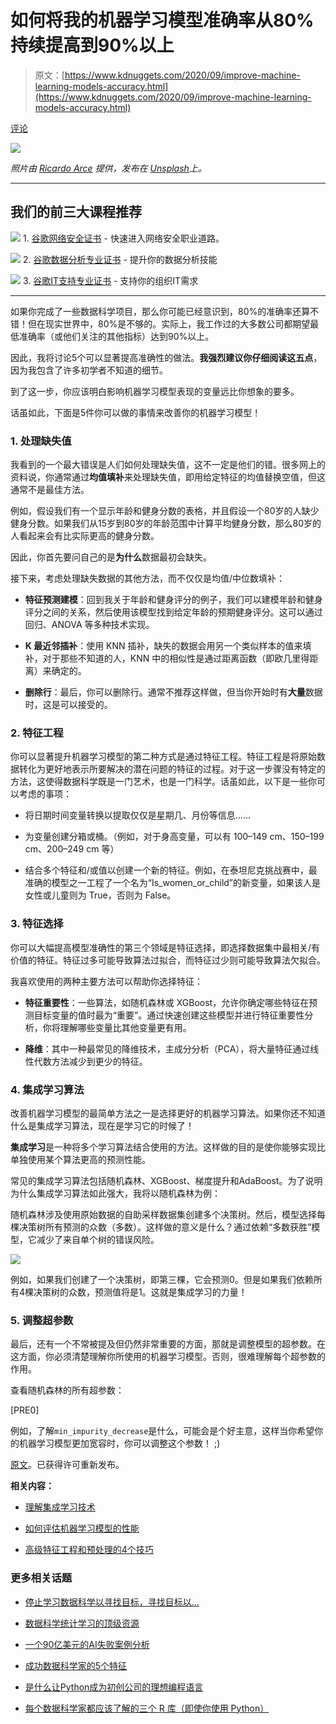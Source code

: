 # 如何将我的机器学习模型准确率从80%持续提高到90%以上

> 原文：[https://www.kdnuggets.com/2020/09/improve-machine-learning-models-accuracy.html](https://www.kdnuggets.com/2020/09/improve-machine-learning-models-accuracy.html)

[评论](#comments)

![](../Images/13a446e223542c95af0d8db39d2b365b.png)

*照片由 [Ricardo Arce](https://unsplash.com/@jrarce?utm_source=unsplash&utm_medium=referral&utm_content=creditCopyText) 提供，发布在 [Unsplash](https://unsplash.com/s/photos/target?utm_source=unsplash&utm_medium=referral&utm_content=creditCopyText)上。*

* * *

## 我们的前三大课程推荐

![](../Images/0244c01ba9267c002ef39d4907e0b8fb.png) 1\. [谷歌网络安全证书](https://www.kdnuggets.com/google-cybersecurity) - 快速进入网络安全职业道路。

![](../Images/e225c49c3c91745821c8c0368bf04711.png) 2\. [谷歌数据分析专业证书](https://www.kdnuggets.com/google-data-analytics) - 提升你的数据分析技能

![](../Images/0244c01ba9267c002ef39d4907e0b8fb.png) 3\. [谷歌IT支持专业证书](https://www.kdnuggets.com/google-itsupport) - 支持你的组织IT需求

* * *

如果你完成了一些数据科学项目，那么你可能已经意识到，80%的准确率还算不错！但在现实世界中，80%是不够的。实际上，我工作过的大多数公司都期望最低准确率（或他们关注的其他指标）达到90%以上。

因此，我将讨论5个可以显著提高准确性的做法。**我强烈建议你仔细阅读这五点**，因为我包含了许多初学者不知道的细节。

到了这一步，你应该明白影响机器学习模型表现的变量远比你想象的要多。

话虽如此，下面是5件你可以做的事情来改善你的机器学习模型！

### 1\. 处理缺失值

我看到的一个最大错误是人们如何处理缺失值，这不一定是他们的错。很多网上的资料说，你通常通过**均值填补**来处理缺失值，即用给定特征的均值替换空值，但这通常不是最佳方法。

例如，假设我们有一个显示年龄和健身分数的表格，并且假设一个80岁的人缺少健身分数。如果我们从15岁到80岁的年龄范围中计算平均健身分数，那么80岁的人看起来会有比实际更高的健身分数。

因此，你首先要问自己的是**为什么**数据最初会缺失。

接下来，考虑处理缺失数据的其他方法，而不仅仅是均值/中位数填补：

+   **特征预测建模**：回到我关于年龄和健身评分的例子，我们可以建模年龄和健身评分之间的关系，然后使用该模型找到给定年龄的预期健身评分。这可以通过回归、ANOVA 等多种技术实现。

+   **K 最近邻插补**：使用 KNN 插补，缺失的数据会用另一个类似样本的值来填补，对于那些不知道的人，KNN 中的相似性是通过距离函数（即欧几里得距离）来确定的。

+   **删除行**：最后，你可以删除行。通常不推荐这样做，但当你开始时有**大量**数据时，这是可以接受的。

### 2\. 特征工程

你可以显著提升机器学习模型的第二种方式是通过特征工程。特征工程是将原始数据转化为更好地表示所要解决的潜在问题的特征的过程。对于这一步骤没有特定的方法，这使得数据科学既是一门艺术，也是一门科学。话虽如此，以下是一些你可以考虑的事项：

+   将日期时间变量转换以提取仅仅是星期几、月份等信息……

+   为变量创建分箱或桶。（例如，对于身高变量，可以有 100–149 cm、150–199 cm、200–249 cm 等）

+   结合多个特征和/或值以创建一个新的特征。例如，在泰坦尼克挑战赛中，最准确的模型之一工程了一个名为“Is_women_or_child”的新变量，如果该人是女性或儿童则为 True，否则为 False。

### 3\. 特征选择

你可以大幅提高模型准确性的第三个领域是特征选择，即选择数据集中最相关/有价值的特征。特征过多可能导致算法过拟合，而特征过少则可能导致算法欠拟合。

我喜欢使用的两种主要方法可以帮助你选择特征：

+   **特征重要性**：一些算法，如随机森林或 XGBoost，允许你确定哪些特征在预测目标变量的值时最为“重要”。通过快速创建这些模型并进行特征重要性分析，你将理解哪些变量比其他变量更有用。

+   **降维**：其中一种最常见的降维技术，主成分分析（PCA），将大量特征通过线性代数方法减少到更少的特征。

### 4\. 集成学习算法

改善机器学习模型的最简单方法之一是选择更好的机器学习算法。如果你还不知道什么是集成学习算法，现在是学习它的时候了！

**集成学习**是一种将多个学习算法结合使用的方法。这样做的目的是使你能够实现比单独使用某个算法更高的预测性能。

常见的集成学习算法包括随机森林、XGBoost、梯度提升和AdaBoost。为了说明为什么集成学习算法如此强大，我将以随机森林为例：

随机森林涉及使用原始数据的自助采样数据集创建多个决策树。然后，模型选择每棵决策树所有预测的众数（多数）。这样做的意义是什么？通过依赖“多数获胜”模型，它减少了来自单个树的错误风险。

![](../Images/46ab45c9b19ee0edd64b4766bba258a5.png)

例如，如果我们创建了一个决策树，即第三棵，它会预测0。但是如果我们依赖所有4棵决策树的众数，预测值将是1。这就是集成学习的力量！

### 5\. 调整超参数

最后，还有一个不常被提及但仍然非常重要的方面，那就是调整模型的超参数。在这方面，你必须清楚理解你所使用的机器学习模型。否则，很难理解每个超参数的作用。

查看随机森林的所有超参数：

[PRE0]

例如，了解`min_impurity_decrease`是什么，可能会是个好主意，这样当你希望你的机器学习模型更加宽容时，你可以调整这个参数！ ;)

[原文](https://towardsdatascience.com/how-i-consistently-improve-my-machine-learning-models-from-80-to-over-90-accuracy-6097063e1c9a)。已获得许可重新发布。

**相关内容：**

+   [理解集成学习技术](https://www.kdnuggets.com/2020/03/making-sense-ensemble-learning-techniques.html)

+   [如何评估机器学习模型的性能](https://www.kdnuggets.com/2020/09/performance-machine-learning-model.html)

+   [高级特征工程和预处理的4个技巧](https://www.kdnuggets.com/2019/08/4-tips-advanced-feature-engineering-preprocessing.html)

### 更多相关话题

+   [停止学习数据科学以寻找目标，寻找目标以…](https://www.kdnuggets.com/2021/12/stop-learning-data-science-find-purpose.html)

+   [数据科学统计学习的顶级资源](https://www.kdnuggets.com/2021/12/springboard-top-resources-learn-data-science-statistics.html)

+   [一个90亿美元的AI失败案例分析](https://www.kdnuggets.com/2021/12/9b-ai-failure-examined.html)

+   [成功数据科学家的5个特征](https://www.kdnuggets.com/2021/12/5-characteristics-successful-data-scientist.html)

+   [是什么让Python成为初创公司的理想编程语言](https://www.kdnuggets.com/2021/12/makes-python-ideal-programming-language-startups.html)

+   [每个数据科学家都应该了解的三个 R 库（即使你使用 Python）](https://www.kdnuggets.com/2021/12/three-r-libraries-every-data-scientist-know-even-python.html)
